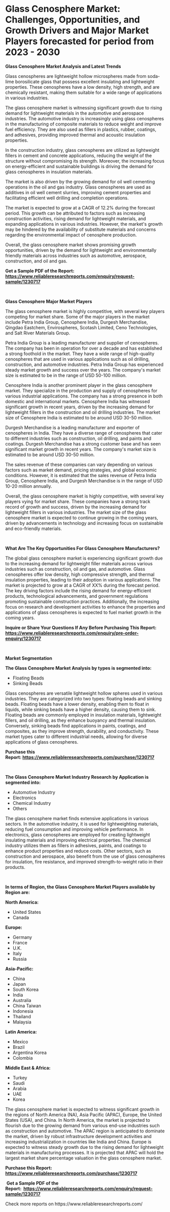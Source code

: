 <p><h1>Glass Cenosphere Market: Challenges, Opportunities, and Growth Drivers and Major Market Players forecasted for period from 2023 - 2030</h1></p><p><strong>Glass Cenosphere Market Analysis and Latest Trends</strong></p>
<p><p>Glass cenospheres are lightweight hollow microspheres made from soda-lime borosilicate glass that possess excellent insulating and lightweight properties. These cenospheres have a low density, high strength, and are chemically resistant, making them suitable for a wide range of applications in various industries.</p><p>The glass cenosphere market is witnessing significant growth due to rising demand for lightweight materials in the automotive and aerospace industries. The automotive industry is increasingly using glass cenospheres in the manufacturing of composite materials to reduce weight and improve fuel efficiency. They are also used as fillers in plastics, rubber, coatings, and adhesives, providing improved thermal and acoustic insulation properties.</p><p>In the construction industry, glass cenospheres are utilized as lightweight fillers in cement and concrete applications, reducing the weight of the structure without compromising its strength. Moreover, the increasing focus on energy-efficient and sustainable buildings is driving the demand for glass cenospheres in insulation materials.</p><p>The market is also driven by the growing demand for oil well cementing operations in the oil and gas industry. Glass cenospheres are used as additives in oil well cement slurries, improving cement properties and facilitating efficient well drilling and completion operations.</p><p>The market is expected to grow at a CAGR of 12.2% during the forecast period. This growth can be attributed to factors such as increasing construction activities, rising demand for lightweight materials, and expanding applications in various industries. However, the market's growth may be hindered by the availability of substitute materials and concerns regarding the environmental impact of cenosphere production.</p><p>Overall, the glass cenosphere market shows promising growth opportunities, driven by the demand for lightweight and environmentally friendly materials across industries such as automotive, aerospace, construction, and oil and gas.</p></p>
<p><strong>Get a Sample PDF of the Report:&nbsp; <a href="https://www.reliableresearchreports.com/enquiry/request-sample/1230717">https://www.reliableresearchreports.com/enquiry/request-sample/1230717</a></strong></p>
<p>&nbsp;</p>
<p><strong>Glass Cenosphere Major Market Players</strong></p>
<p><p>The glass cenosphere market is highly competitive, with several key players competing for market share. Some of the major players in the market include Petra India Group, Cenosphere India, Durgesh Merchandise, Qingdao Eastchem, Envirospheres, Scotash Limited, Ceno Technologies, and Salt River Materials Group.</p><p>Petra India Group is a leading manufacturer and supplier of cenospheres. The company has been in operation for over a decade and has established a strong foothold in the market. They have a wide range of high-quality cenospheres that are used in various applications such as oil drilling, construction, and automotive industries. Petra India Group has experienced steady market growth and success over the years. The company's market size is estimated to be in the range of USD 50-100 million.</p><p>Cenosphere India is another prominent player in the glass cenosphere market. They specialize in the production and supply of cenospheres for various industrial applications. The company has a strong presence in both domestic and international markets. Cenosphere India has witnessed significant growth in recent years, driven by the increasing demand for lightweight fillers in the construction and oil drilling industries. The market size of Cenosphere India is estimated to be around USD 30-50 million.</p><p>Durgesh Merchandise is a leading manufacturer and exporter of cenospheres in India. They have a diverse range of cenospheres that cater to different industries such as construction, oil drilling, and paints and coatings. Durgesh Merchandise has a strong customer base and has seen significant market growth in recent years. The company's market size is estimated to be around USD 30-50 million.</p><p>The sales revenue of these companies can vary depending on various factors such as market demand, pricing strategies, and global economic conditions. However, it is estimated that the sales revenue of Petra India Group, Cenosphere India, and Durgesh Merchandise is in the range of USD 10-20 million annually.</p><p>Overall, the glass cenosphere market is highly competitive, with several key players vying for market share. These companies have a strong track record of growth and success, driven by the increasing demand for lightweight fillers in various industries. The market size of the glass cenosphere market is expected to continue growing in the coming years, driven by advancements in technology and increasing focus on sustainable and eco-friendly materials.</p></p>
<p>&nbsp;</p>
<p><strong>What Are The Key Opportunities For Glass Cenosphere Manufacturers?</strong></p>
<p><p>The global glass cenosphere market is experiencing significant growth due to the increasing demand for lightweight filler materials across various industries such as construction, oil and gas, and automotive. Glass cenospheres offer low density, high compressive strength, and thermal insulation properties, leading to their adoption in various applications. The market is projected to grow at a CAGR of XX% during the forecast period. The key driving factors include the rising demand for energy-efficient products, technological advancements, and government regulations promoting sustainable construction practices. Additionally, the increasing focus on research and development activities to enhance the properties and applications of glass cenospheres is expected to fuel market growth in the coming years.</p></p>
<p><strong>Inquire or Share Your Questions If Any Before Purchasing This Report: <a href="https://www.reliableresearchreports.com/enquiry/pre-order-enquiry/1230717">https://www.reliableresearchreports.com/enquiry/pre-order-enquiry/1230717</a></strong></p>
<p>&nbsp;</p>
<p><strong>Market Segmentation</strong></p>
<p><strong>The Glass Cenosphere Market Analysis by types is segmented into:</strong></p>
<p><ul><li>Floating Beads</li><li>Sinking Beads</li></ul></p>
<p><p>Glass cenospheres are versatile lightweight hollow spheres used in various industries. They are categorized into two types: floating beads and sinking beads. Floating beads have a lower density, enabling them to float in liquids, while sinking beads have a higher density, causing them to sink. Floating beads are commonly employed in insulation materials, lightweight fillers, and oil drilling, as they enhance buoyancy and thermal insulation. Conversely, sinking beads find applications in paints, coatings, and composites, as they improve strength, durability, and conductivity. These market types cater to different industrial needs, allowing for diverse applications of glass cenospheres.</p></p>
<p><strong>Purchase this Report:&nbsp;<a href="https://www.reliableresearchreports.com/purchase/1230717">https://www.reliableresearchreports.com/purchase/1230717</a></strong></p>
<p>&nbsp;</p>
<p><strong>The Glass Cenosphere Market Industry Research by Application is segmented into:</strong></p>
<p><ul><li>Automotive Industry</li><li>Electronics</li><li>Chemical Industry</li><li>Others</li></ul></p>
<p><p>The glass cenosphere market finds extensive applications in various sectors. In the automotive industry, it is used for lightweighting materials, reducing fuel consumption and improving vehicle performance. In electronics, glass cenospheres are employed for creating lightweight insulating materials and improving electrical properties. The chemical industry utilizes them as fillers in adhesives, paints, and coatings to enhance product properties and reduce costs. Other sectors, such as construction and aerospace, also benefit from the use of glass cenospheres for insulation, fire resistance, and improved strength-to-weight ratio in their products.</p></p>
<p>&nbsp;</p>
<p><strong>In terms of Region, the Glass Cenosphere Market Players available by Region are:</strong></p>
<p>
    <p> <strong> North America: </strong>
        <ul>
            <li>United States</li>
            <li>Canada</li>
        </ul>
        </p> 
    <p> <strong> Europe: </strong>
        <ul>
            <li>Germany</li>
            <li>France</li>
            <li>U.K.</li>
            <li>Italy</li>
            <li>Russia</li>
        </ul>
        </p> 
    <p> <strong> Asia-Pacific: </strong>
        <ul>
            <li>China</li>
            <li>Japan</li>
            <li>South Korea</li>
            <li>India</li>
            <li>Australia</li>
            <li>China Taiwan</li>
            <li>Indonesia</li>
            <li>Thailand</li>
            <li>Malaysia</li>
        </ul>
        </p> 
    <p> <strong> Latin America: </strong>
        <ul>
            <li>Mexico</li>
            <li>Brazil</li>
            <li>Argentina Korea</li>
            <li>Colombia</li>
        </ul>
        </p> 
    <p> <strong> Middle East & Africa: </strong>
        <ul>
            <li>Turkey</li>
            <li>Saudi</li>
            <li>Arabia</li>
            <li>UAE</li>
            <li>Korea</li>
        </ul>
    </p>
    </p>
<p><p>The glass cenosphere market is expected to witness significant growth in the regions of North America (NA), Asia Pacific (APAC), Europe, the United States (USA), and China. In North America, the market is projected to flourish due to the growing demand from various end-use industries such as construction and automotive. The APAC region is anticipated to dominate the market, driven by robust infrastructure development activities and increasing industrialization in countries like India and China. Europe is expected to witness steady growth due to the rising demand for lightweight materials in manufacturing processes. It is projected that APAC will hold the largest market share percentage valuation in the glass cenosphere market.</p></p>
<p><strong>Purchase this Report: <a href="https://www.reliableresearchreports.com/purchase/1230717">https://www.reliableresearchreports.com/purchase/1230717</a></strong></p>
<p>&nbsp;<strong>Get a Sample PDF of the Report:&nbsp;&nbsp;<a href="https://www.reliableresearchreports.com/enquiry/request-sample/1230717">https://www.reliableresearchreports.com/enquiry/request-sample/1230717</a></strong></p>
<p><strong></strong></p>
<p>Check more reports on https://www.reliableresearchreports.com/</p>